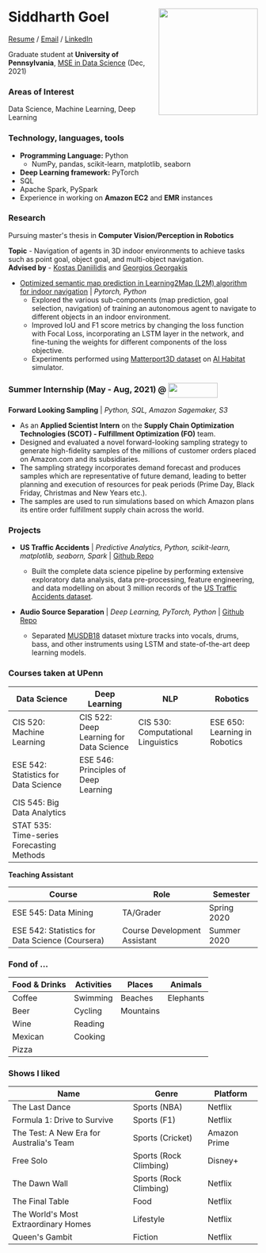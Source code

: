 # Siddharth Goel <img align="right" src="https://user-images.githubusercontent.com/18654826/120942771-e6f8be00-c6df-11eb-9006-5be2681e98b8.png" width="200" height="215">

[Resume](https://github.com/LaughBuddha/LaughBuddha.github.io/blob/master/SiddharthGoel_UPenn_Summer2021.pdf) / [Email](mailto:sigoel@seas.upenn.edu) / [LinkedIn](https://www.linkedin.com/in/siddharth-goel-in)

Graduate student at **University of Pennsylvania**, [MSE in Data Science](https://dats.seas.upenn.edu/) (Dec, 2021)

### Areas of Interest
Data Science, Machine Learning, Deep Learning

### Technology, languages, tools
* **Programming Language:** Python
   - NumPy, pandas, scikit-learn, matplotlib, seaborn
* **Deep Learning framework:** PyTorch   
* SQL
* Apache Spark, PySpark
* Experience in working on **Amazon EC2** and **EMR** instances

### Research
Pursuing master's thesis in **Computer Vision/Perception in Robotics**

**Topic** - Navigation of agents in 3D indoor environments to achieve tasks such as point goal, object goal, and multi-object navigation.<br/>
**Advised by** - [Kostas Daniilidis](https://www.cis.upenn.edu/~kostas/) and [Georgios Georgakis](https://cs.gmu.edu/~ggeorgak/)

* [Optimized semantic map prediction in Learning2Map (L2M) algorithm for indoor navigation](https://github.com/LaughBuddha/Object-Goal-Navigation/blob/main/Learning2Map_LSTM_FocalLoss.pdf) | *Pytorch, Python*
   - Explored the various sub-components (map prediction, goal selection, navigation) of training an autonomous agent to navigate to different objects in an indoor environment.
   - Improved IoU and F1 score metrics by changing the loss function with Focal Loss, incorporating an LSTM layer in the network, and fine-tuning the weights for different components of the loss objective.
   - Experiments performed using [Matterport3D dataset](https://niessner.github.io/Matterport/) on [AI Habitat](https://aihabitat.org/) simulator.

### Summer Internship (May - Aug, 2021) @ <img align="center" src="https://user-images.githubusercontent.com/18654826/120942319-093d0c80-c6dd-11eb-8c37-1bfdcaf938f2.png" width="100" height="30"> 
**Forward Looking Sampling** | *Python, SQL, Amazon Sagemaker, S3*
* As an **Applied Scientist Intern** on the **Supply Chain Optimization Technologies (SCOT) - Fulfillment Optimization (FO)** team. 
* Designed and evaluated a novel forward-looking sampling strategy to generate high-fidelity samples of the millions of customer orders placed on Amazon.com and its subsidiaries.
* The sampling strategy incorporates demand forecast and produces samples which are representative of future demand, leading to better planning and execution of resources for peak periods (Prime Day, Black Friday, Christmas and New Years etc.).
* The samples are used to run simulations based on which Amazon plans its entire order fulfillment supply chain across the world.

### Projects
* **US Traffic Accidents** | *Predictive Analytics, Python, scikit-learn, matplotlib, seaborn, Spark* | [Github Repo](https://github.com/LaughBuddha/Predictive-Analytics/blob/master/US_Traffic_Accidents.ipynb)
    - Built the complete data science pipeline by performing extensive exploratory data analysis, data pre-processing, feature engineering, and data modelling on about 3 million records of the [US Traffic Accidents dataset](https://smoosavi.org/datasets/us_accidents).

* **Audio Source Separation** | *Deep Learning, PyTorch, Python* | [Github Repo](https://github.com/LaughBuddha/Audio-Source-Separation)
    - Separated [MUSDB18](https://sigsep.github.io/datasets/musdb.html#musdb18-compressed-stems) dataset mixture tracks into vocals, drums, bass, and other instruments using LSTM and state-of-the-art deep learning models.
   
### Courses taken at UPenn

Data Science | Deep Learning | NLP | Robotics
--- | --- | --- | ---
CIS 520: Machine Learning | CIS 522: Deep Learning for Data Science | CIS 530: Computational Linguistics | ESE 650: Learning in Robotics
ESE 542: Statistics for Data Science | ESE 546: Principles of Deep Learning |  |
CIS 545: Big Data Analytics |  |  |
STAT 535: Time-series Forecasting Methods | | |

**Teaching Assistant**

Course | Role | Semester
--- | --- | ---
ESE 545: Data Mining | TA/Grader | Spring 2020
ESE 542: Statistics for Data Science (Coursera) | Course Development Assistant | Summer 2020

### Fond of ...

Food & Drinks | Activities | Places | Animals 
--- | --- | --- | ---
Coffee | Swimming | Beaches | Elephants
Beer | Cycling | Mountains |
Wine | Reading |  |
Mexican | Cooking |  |
Pizza |  |  |

### Shows I liked

 Name | Genre | Platform
 ---- | ----- | --------
 The Last Dance | Sports (NBA) | Netflix
 Formula 1: Drive to Survive | Sports (F1) | Netflix
 The Test: A New Era for Australia's Team | Sports (Cricket) | Amazon Prime
 Free Solo | Sports (Rock Climbing) | Disney+
 The Dawn Wall | Sports (Rock Climbing) | Netflix
 The Final Table | Food | Netflix
 The World's Most Extraordinary Homes | Lifestyle | Netflix
 Queen's Gambit | Fiction | Netflix
